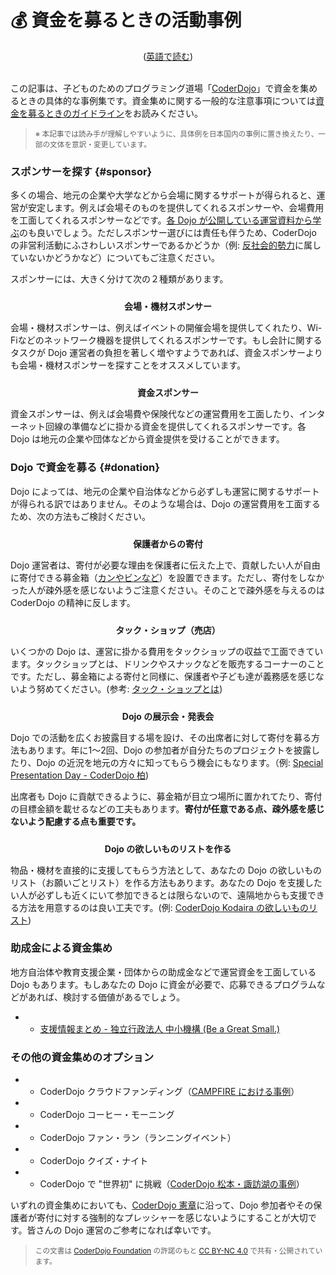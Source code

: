 # 💰 資金を募るときの活動事例
<center>(<a href="/docs/fundraising-methods_en">英語で読む</a>)</center>
<br/>

この記事は、子どものためのプログラミング道場「[CoderDojo](/)」で資金を集めるときの具体的な事例集です。資金集めに関する一般的な注意事項については[資金を募るときのガイドライン](/docs/fundraising-guidelines)をお読みください。

<blockquote>
  <small>※
  本記事では読み手が理解しやすいように、具体例を日本国内の事例に置き換えたり、一部の文体を意訳・変更しています。</small>
</blockquote>


### スポンサーを探す {#sponsor}

多くの場合、地元の企業や大学などから会場に関するサポートが得られると、運営が安定します。例えば会場そのものを提供してくれるスポンサーや、会場費用を工面してくれるスポンサーなどです。[各 Dojo が公開している運営資料から学ぶ](/kata#support-docs)のも良いでしょう。ただしスポンサー選びには責任も伴うため、CoderDojo の非営利活動にふさわしいスポンサーであるかどうか（例: [反社会的勢力](https://ja.wikipedia.org/wiki/%E5%8F%8D%E7%A4%BE%E4%BC%9A%E7%9A%84%E5%8B%A2%E5%8A%9B)に属していないかどうかなど）についてもご注意ください。

スポンサーには、大きく分けて次の２種類があります。

<center style="padding-top: 10px;"><b>会場・機材スポンサー</b></center>

会場・機材スポンサーは、例えばイベントの開催会場を提供してくれたり、Wi-Fiなどのネットワーク機器を提供してくれるスポンサーです。もし会計に関するタスクが Dojo 運営者の負担を著しく増やすようであれば、資金スポンサーよりも会場・機材スポンサーを探すことをオススメしています。

<center style="padding-top: 10px;"><b>資金スポンサー</b></center>

資金スポンサーは、例えば会場費や保険代などの運営費用を工面したり、インターネット回線の準備などに掛かる資金を提供してくれるスポンサーです。各 Dojo は地元の企業や団体などから資金提供を受けることができます。
<br/>

### Dojo で資金を募る {#donation}

Dojo によっては、地元の企業や自治体などから必ずしも運営に関するサポートが得られる訳ではありません。そのような場合は、Dojo の運営費用を工面するため、次の方法もご検討ください。

<center style="padding-top: 10px;"><b>保護者からの寄付</b></center>

Dojo 運営者は、寄付が必要な理由を保護者に伝えた上で、貢献したい人が自由に寄付できる募金箱（<a href='https://www.google.com/search?q=CoderDojo+%E5%8B%9F%E9%87%91&tbm=isch'>カンやビンなど</a>）を設置できます。ただし、寄付をしなかった人が疎外感を感じないようご注意ください。そのことで疎外感を与えるのは CoderDojo の精神に反します。

<center style="padding-top: 10px;"><b>タック・ショップ（売店）</b></center>

いくつかの Dojo は、運営に掛かる費用をタックショップの収益で工面できています。タックショップとは、ドリンクやスナックなどを販売するコーナーのことです。ただし、募金箱による寄付と同様に、保護者や子ども達が義務感を感じないよう努めてください。(参考: [タック・ショップとは](https://www.jpedia.wiki/blog/en/Tuck_shop))

<center style="padding-top: 10px;"><b>Dojo の展示会・発表会</b></center>

Dojo での活動を広くお披露目する場を設け、その出席者に対して寄付を募る方法もあります。年に1〜2回、Dojo の参加者が自分たちのプロジェクトを披露したり、Dojo の近況を地元の方々に知ってもらう機会にもなります。（例: [Special Presentation Day - CoderDojo 柏](https://coderdojo-kashiwa.com/event/spd/2018/))

出席者も Dojo に貢献できるように、募金箱が目立つ場所に置かれてたり、寄付の目標金額を載せるなどの工夫もあります。**寄付が任意である点、疎外感を感じないよう配慮する点も重要です。**

<center style="padding-top: 10px;"><b>Dojo の欲しいものリストを作る</b></center>

物品・機材を直接的に支援してもらう方法として、あなたの Dojo の欲しいものリスト（お願いごとリスト）を作る方法もあります。あなたの Dojo を支援したい人が必ずしも近くにいて参加できるとは限らないので、遠隔地からも支援できる方法を用意するのは良い工夫です。(例: [CoderDojo Kodaira の欲しいものリスト](http://www.amazon.co.jp/registry/wishlist/NSKIK8D5B1EC)) 

### 助成金による資金集め

地方自治体や教育支援企業・団体からの助成金などで運営資金を工面している Dojo もあります。もしあなたの Dojo に資金が必要で、応募できるプログラムなどがあれば、検討する価値があるでしょう。

- - [支援情報まとめ - 独立行政法人 中小機構 (Be a Great Small.)](https://j-net21.smrj.go.jp/snavi/index.html)

### その他の資金集めのオプション

- - CoderDojo クラウドファンディング（[CAMPFIRE における事例](https://camp-fire.jp/projects/search?sort=density&word=CoderDojo)）
- - CoderDojo コーヒー・モーニング
- - CoderDojo ファン・ラン（ランニングイベント）
- - CoderDojo クイズ・ナイト
- - CoderDojo で "世界初" に挑戦（[CoderDojo 松本・諏訪湖の事例](https://youtu.be/ucI9xoVX8hE?t=60)）

いずれの資金集めにおいても、[CoderDojo 憲章](/charter)に沿って、Dojo 参加者やその保護者が寄付に対する強制的なプレッシャーを感じないようにすることが大切です。皆さんの Dojo 運営のご参考になれば幸いです。
<br>

<blockquote>
  <small>
    この文書は <a href='https://en.wikipedia.org/wiki/CoderDojo#CoderDojo_Foundation'>CoderDojo Foundation</a> の許諾のもと <a href='https://creativecommons.org/licenses/by-nc/4.0/deed.ja'>CC BY-NC 4.0</a> で共有・公開されています。
  </small>
</blockquote>


